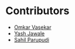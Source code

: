 # Contributors

- [Omkar Vasekar](https://github.com/omkarvasekar)
- [Yash Jawale](https://github.com/yashjawale)
- [Sahil Parupudi](https://github.com/sahil-s-246)
